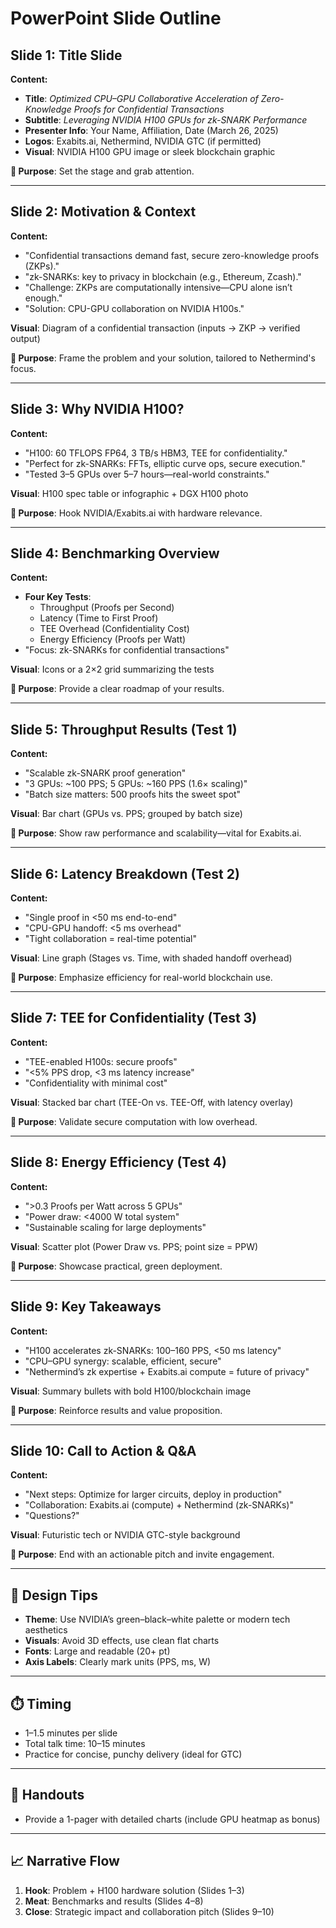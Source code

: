 # PowerPoint Slide Outline

## Slide 1: Title Slide
**Content:**
- **Title**: *Optimized CPU–GPU Collaborative Acceleration of Zero-Knowledge Proofs for Confidential Transactions*
- **Subtitle**: *Leveraging NVIDIA H100 GPUs for zk-SNARK Performance*
- **Presenter Info**: Your Name, Affiliation, Date (March 26, 2025)
- **Logos**: Exabits.ai, Nethermind, NVIDIA GTC (if permitted)
- **Visual**: NVIDIA H100 GPU image or sleek blockchain graphic

**🎯 Purpose**: Set the stage and grab attention.

---

## Slide 2: Motivation & Context
**Content:**
- "Confidential transactions demand fast, secure zero-knowledge proofs (ZKPs)."
- "zk-SNARKs: key to privacy in blockchain (e.g., Ethereum, Zcash)."
- "Challenge: ZKPs are computationally intensive—CPU alone isn’t enough."
- "Solution: CPU-GPU collaboration on NVIDIA H100s."

**Visual**: Diagram of a confidential transaction (inputs → ZKP → verified output)

**🎯 Purpose**: Frame the problem and your solution, tailored to Nethermind's focus.

---

## Slide 3: Why NVIDIA H100?
**Content:**
- "H100: 60 TFLOPS FP64, 3 TB/s HBM3, TEE for confidentiality."
- "Perfect for zk-SNARKs: FFTs, elliptic curve ops, secure execution."
- "Tested 3–5 GPUs over 5–7 hours—real-world constraints."

**Visual**: H100 spec table or infographic + DGX H100 photo

**🎯 Purpose**: Hook NVIDIA/Exabits.ai with hardware relevance.

---

## Slide 4: Benchmarking Overview
**Content:**
- **Four Key Tests**:
  - Throughput (Proofs per Second)
  - Latency (Time to First Proof)
  - TEE Overhead (Confidentiality Cost)
  - Energy Efficiency (Proofs per Watt)
- "Focus: zk-SNARKs for confidential transactions"

**Visual**: Icons or a 2×2 grid summarizing the tests

**🎯 Purpose**: Provide a clear roadmap of your results.

---

## Slide 5: Throughput Results (Test 1)
**Content:**
- "Scalable zk-SNARK proof generation"
- "3 GPUs: ~100 PPS; 5 GPUs: ~160 PPS (1.6× scaling)"
- "Batch size matters: 500 proofs hits the sweet spot"

**Visual**: Bar chart (GPUs vs. PPS; grouped by batch size)

**🎯 Purpose**: Show raw performance and scalability—vital for Exabits.ai.

---

## Slide 6: Latency Breakdown (Test 2)
**Content:**
- "Single proof in <50 ms end-to-end"
- "CPU-GPU handoff: <5 ms overhead"
- "Tight collaboration = real-time potential"

**Visual**: Line graph (Stages vs. Time, with shaded handoff overhead)

**🎯 Purpose**: Emphasize efficiency for real-world blockchain use.

---

## Slide 7: TEE for Confidentiality (Test 3)
**Content:**
- "TEE-enabled H100s: secure proofs"
- "<5% PPS drop, <3 ms latency increase"
- "Confidentiality with minimal cost"

**Visual**: Stacked bar chart (TEE-On vs. TEE-Off, with latency overlay)

**🎯 Purpose**: Validate secure computation with low overhead.

---

## Slide 8: Energy Efficiency (Test 4)
**Content:**
- ">0.3 Proofs per Watt across 5 GPUs"
- "Power draw: <4000 W total system"
- "Sustainable scaling for large deployments"

**Visual**: Scatter plot (Power Draw vs. PPS; point size = PPW)

**🎯 Purpose**: Showcase practical, green deployment.

---

## Slide 9: Key Takeaways
**Content:**
- "H100 accelerates zk-SNARKs: 100–160 PPS, <50 ms latency"
- "CPU–GPU synergy: scalable, efficient, secure"
- "Nethermind’s zk expertise + Exabits.ai compute = future of privacy"

**Visual**: Summary bullets with bold H100/blockchain image

**🎯 Purpose**: Reinforce results and value proposition.

---

## Slide 10: Call to Action & Q&A
**Content:**
- "Next steps: Optimize for larger circuits, deploy in production"
- "Collaboration: Exabits.ai (compute) + Nethermind (zk-SNARKs)"
- "Questions?"

**Visual**: Futuristic tech or NVIDIA GTC-style background

**🎯 Purpose**: End with an actionable pitch and invite engagement.

---

## 🎨 Design Tips
- **Theme**: Use NVIDIA’s green–black–white palette or modern tech aesthetics
- **Visuals**: Avoid 3D effects, use clean flat charts
- **Fonts**: Large and readable (20+ pt)
- **Axis Labels**: Clearly mark units (PPS, ms, W)

---

## ⏱️ Timing
- 1–1.5 minutes per slide
- Total talk time: 10–15 minutes
- Practice for concise, punchy delivery (ideal for GTC)

---

## 🧾 Handouts
- Provide a 1-pager with detailed charts (include GPU heatmap as bonus)

---

## 📈 Narrative Flow
1. **Hook**: Problem + H100 hardware solution (Slides 1–3)
2. **Meat**: Benchmarks and results (Slides 4–8)
3. **Close**: Strategic impact and collaboration pitch (Slides 9–10)
